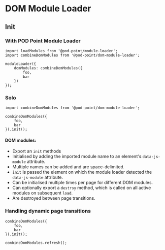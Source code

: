 # DOM Module Loader

## Init

### With POD Point Module Loader

    import loadModules from '@pod-point/module-loader';
    import combineDomModules from '@pod-point/dom-module-loader';

    moduleLoader({
        domModules: combineDomModules({
            foo,
            bar
        })
    });

### Solo

    import combineDomModules from '@pod-point/dom-module-loader';

    combineDomModules({
        foo,
        bar
    }).init();

#### DOM modules:
- Export an `init` methods
- Initialised by adding the imported module name to an element's `data-js-module` attribute.
- Multiple names can be added and are space-delimited.
- `init` is passed the element on which the module loader detected the `data-js-module` attribute.
- Can be initialised multiple times per page for different DOM modules.
- Can optionally export a `destroy` method, which is called on all active modules on subsequent `load`.
- Are destroyed between page transitions.

### Handling dynamic page transitions

    combineDomModules({
        foo,
        bar
    }).init();

    combineDomModules.refresh();
        